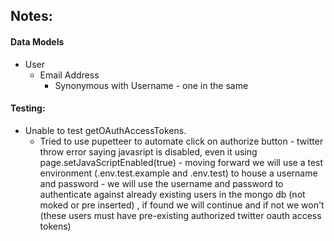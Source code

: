 
## Notes:

#### Data Models
* User
  * Email Address
    * Synonymous with Username - one in the same

#### Testing:
* Unable to test getOAuthAccessTokens.
  * Tried to use pupetteer to automate click on authorize button - twitter throw error saying javasript is disabled, even it using page.setJavaScriptEnabled(true) - moving forward we will use a test environment (.env.test.example and .env.test) to house a username and password - we will use the username and password to authenticate against already existing users in the mongo db (not moked or pre inserted) , if found we will continue and if not we won't (these users must have pre-existing authorized twitter oauth access tokens)